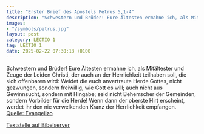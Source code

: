 ```yaml
---
title: "Erster Brief des Apostels Petrus 5,1-4"
description: "Schwestern und Brüder! Eure Ältesten ermahne ich, als Mitältester und Zeuge der Leiden Christi, der auch an der Herrlichkeit teilhaben soll, die sich offenbaren wird: Weidet die euch anvertraute Herde Gottes, nicht gezwungen, sondern freiwillig, wie Gott es will; auch nicht aus G...."
images:
- "/symbols/petrus.jpg"
layout: post
category: LECTIO 1
tag: LECTIO 1
date: 2025-02-22 07:30:13 +0100
---
```

Schwestern und Brüder! Eure Ältesten ermahne ich, als Mitältester und Zeuge der Leiden Christi, der auch an der Herrlichkeit teilhaben soll, die sich offenbaren wird:
Weidet die euch anvertraute Herde Gottes, nicht gezwungen, sondern freiwillig, wie Gott es will; auch nicht aus Gewinnsucht, sondern mit Hingabe;
seid nicht Beherrscher der Gemeinden, sondern Vorbilder für die Herde!
Wenn dann der oberste Hirt erscheint, werdet ihr den nie verwelkenden Kranz der Herrlichkeit empfangen.<!--more--><br>
[Quelle: Evangelizo](https://evangeliumtagfuertag.org/DE/gospel)

[Textstelle auf Bibelserver](https://www.bibleserver.com/EU/1.Petrus5,1-4)
